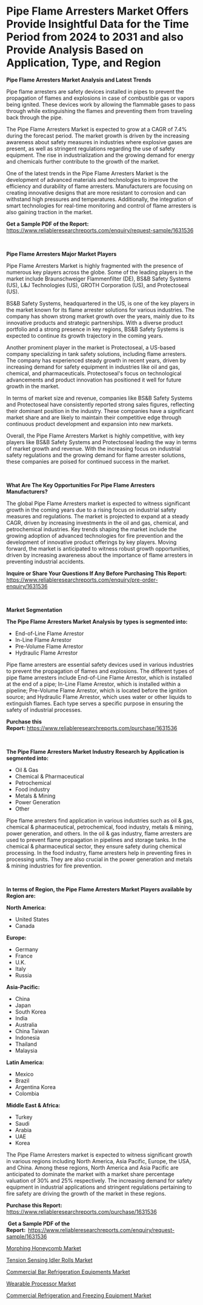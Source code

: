 <p><h1>Pipe Flame Arresters Market Offers Provide Insightful Data for the Time Period from 2024 to 2031 and also Provide Analysis Based on Application, Type, and Region</h1></p><p><strong>Pipe Flame Arresters Market Analysis and Latest Trends</strong></p>
<p><p>Pipe flame arresters are safety devices installed in pipes to prevent the propagation of flames and explosions in case of combustible gas or vapors being ignited. These devices work by allowing the flammable gases to pass through while extinguishing the flames and preventing them from traveling back through the pipe.</p><p>The Pipe Flame Arresters Market is expected to grow at a CAGR of 7.4% during the forecast period. The market growth is driven by the increasing awareness about safety measures in industries where explosive gases are present, as well as stringent regulations regarding the use of safety equipment. The rise in industrialization and the growing demand for energy and chemicals further contribute to the growth of the market.</p><p>One of the latest trends in the Pipe Flame Arresters Market is the development of advanced materials and technologies to improve the efficiency and durability of flame arresters. Manufacturers are focusing on creating innovative designs that are more resistant to corrosion and can withstand high pressures and temperatures. Additionally, the integration of smart technologies for real-time monitoring and control of flame arresters is also gaining traction in the market.</p></p>
<p><strong>Get a Sample PDF of the Report:&nbsp;</strong> <a href="https://www.reliableresearchreports.com/enquiry/request-sample/1631536">https://www.reliableresearchreports.com/enquiry/request-sample/1631536</a></p>
<p>&nbsp;</p>
<p><strong>Pipe Flame Arresters Major Market Players</strong></p>
<p><p>Pipe Flame Arresters Market is highly fragmented with the presence of numerous key players across the globe. Some of the leading players in the market include Braunschweiger Flammenfilter (DE), BS&B Safety Systems (US), L&J Technologies (US), GROTH Corporation (US), and Protectoseal (US).</p><p>BS&B Safety Systems, headquartered in the US, is one of the key players in the market known for its flame arrester solutions for various industries. The company has shown strong market growth over the years, mainly due to its innovative products and strategic partnerships. With a diverse product portfolio and a strong presence in key regions, BS&B Safety Systems is expected to continue its growth trajectory in the coming years.</p><p>Another prominent player in the market is Protectoseal, a US-based company specializing in tank safety solutions, including flame arresters. The company has experienced steady growth in recent years, driven by increasing demand for safety equipment in industries like oil and gas, chemical, and pharmaceuticals. Protectoseal's focus on technological advancements and product innovation has positioned it well for future growth in the market.</p><p>In terms of market size and revenue, companies like BS&B Safety Systems and Protectoseal have consistently reported strong sales figures, reflecting their dominant position in the industry. These companies have a significant market share and are likely to maintain their competitive edge through continuous product development and expansion into new markets.</p><p>Overall, the Pipe Flame Arresters Market is highly competitive, with key players like BS&B Safety Systems and Protectoseal leading the way in terms of market growth and revenue. With the increasing focus on industrial safety regulations and the growing demand for flame arrester solutions, these companies are poised for continued success in the market.</p></p>
<p>&nbsp;</p>
<p><strong>What Are The Key Opportunities For Pipe Flame Arresters Manufacturers?</strong></p>
<p><p>The global Pipe Flame Arresters market is expected to witness significant growth in the coming years due to a rising focus on industrial safety measures and regulations. The market is projected to expand at a steady CAGR, driven by increasing investments in the oil and gas, chemical, and petrochemical industries. Key trends shaping the market include the growing adoption of advanced technologies for fire prevention and the development of innovative product offerings by key players. Moving forward, the market is anticipated to witness robust growth opportunities, driven by increasing awareness about the importance of flame arresters in preventing industrial accidents.</p></p>
<p><strong>Inquire or Share Your Questions If Any Before Purchasing This Report:</strong> <a href="https://www.reliableresearchreports.com/enquiry/pre-order-enquiry/1631536">https://www.reliableresearchreports.com/enquiry/pre-order-enquiry/1631536</a></p>
<p>&nbsp;</p>
<p><strong>Market Segmentation</strong></p>
<p><strong>The Pipe Flame Arresters Market Analysis by types is segmented into:</strong></p>
<p><ul><li>End-of-Line Flame Arrestor</li><li>In-Line Flame Arrestor</li><li>Pre-Volume Flame Arrestor</li><li>Hydraulic Flame Arrestor</li></ul></p>
<p><p>Pipe flame arresters are essential safety devices used in various industries to prevent the propagation of flames and explosions. The different types of pipe flame arresters include End-of-Line Flame Arrestor, which is installed at the end of a pipe; In-Line Flame Arrestor, which is installed within a pipeline; Pre-Volume Flame Arrestor, which is located before the ignition source; and Hydraulic Flame Arrestor, which uses water or other liquids to extinguish flames. Each type serves a specific purpose in ensuring the safety of industrial processes.</p></p>
<p><strong>Purchase this Report:&nbsp;</strong><a href="https://www.reliableresearchreports.com/purchase/1631536">https://www.reliableresearchreports.com/purchase/1631536</a></p>
<p>&nbsp;</p>
<p><strong>The Pipe Flame Arresters Market Industry Research by Application is segmented into:</strong></p>
<p><ul><li>Oil & Gas</li><li>Chemical & Pharmaceutical</li><li>Petrochemical</li><li>Food industry</li><li>Metals & Mining</li><li>Power Generation</li><li>Other</li></ul></p>
<p><p>Pipe flame arresters find application in various industries such as oil & gas, chemical & pharmaceutical, petrochemical, food industry, metals & mining, power generation, and others. In the oil & gas industry, flame arresters are used to prevent flame propagation in pipelines and storage tanks. In the chemical & pharmaceutical sector, they ensure safety during chemical processing. In the food industry, flame arresters help in preventing fires in processing units. They are also crucial in the power generation and metals & mining industries for fire prevention.</p></p>
<p>&nbsp;</p>
<p><strong>In terms of Region, the Pipe Flame Arresters Market Players available by Region are:</strong></p>
<p>
    <p> <strong> North America: </strong>
        <ul>
            <li>United States</li>
            <li>Canada</li>
        </ul>
        </p> 
    <p> <strong> Europe: </strong>
        <ul>
            <li>Germany</li>
            <li>France</li>
            <li>U.K.</li>
            <li>Italy</li>
            <li>Russia</li>
        </ul>
        </p> 
    <p> <strong> Asia-Pacific: </strong>
        <ul>
            <li>China</li>
            <li>Japan</li>
            <li>South Korea</li>
            <li>India</li>
            <li>Australia</li>
            <li>China Taiwan</li>
            <li>Indonesia</li>
            <li>Thailand</li>
            <li>Malaysia</li>
        </ul>
        </p> 
    <p> <strong> Latin America: </strong>
        <ul>
            <li>Mexico</li>
            <li>Brazil</li>
            <li>Argentina Korea</li>
            <li>Colombia</li>
        </ul>
        </p> 
    <p> <strong> Middle East & Africa: </strong>
        <ul>
            <li>Turkey</li>
            <li>Saudi</li>
            <li>Arabia</li>
            <li>UAE</li>
            <li>Korea</li>
        </ul>
    </p>
    </p>
<p><p>The Pipe Flame Arresters market is expected to witness significant growth in various regions including North America, Asia Pacific, Europe, the USA, and China. Among these regions, North America and Asia Pacific are anticipated to dominate the market with a market share percentage valuation of 30% and 25% respectively. The increasing demand for safety equipment in industrial applications and stringent regulations pertaining to fire safety are driving the growth of the market in these regions.</p></p>
<p><strong>Purchase this Report: </strong><a href="https://www.reliableresearchreports.com/purchase/1631536">https://www.reliableresearchreports.com/purchase/1631536</a></p>
<p>&nbsp;<strong>Get a Sample PDF of the Report:&nbsp;&nbsp;</strong><a href="https://www.reliableresearchreports.com/enquiry/request-sample/1631536">https://www.reliableresearchreports.com/enquiry/request-sample/1631536</a></p>
<p><strong></strong></p>
<p><p><a href="https://natural-crush-b99.notion.site/Morphing-Honeycomb-Market-Size-Share-Trends-Analysis-Report-By-Material-By-Type-By-End-user-By-c6b3133cf0b9457f9b9e26026f7a6d26">Morphing Honeycomb Market</a></p><p><a href="https://view.publitas.com/reportprime-1/tension-sensing-idler-rolls-market-offer-valuable-insights-into-market-size-market-share-market-trends-and-projections-spanning-from-2024-to-2031/">Tension Sensing Idler Rolls Market</a></p><p><a href="https://boundless-drawbridge-702.notion.site/Commercial-Bar-Refrigeration-Equipments-Market-Research-Report-Provides-thorough-Industry-Overview--1be9341ed0914020bb579f60d2a74aff">Commercial Bar Refrigeration Equipments Market</a></p><p><a href="https://view.publitas.com/reportprime-1/wearable-processor-market-size-global-industry-overview-market-segmentation-and-forecast-2024-to-2031/">Wearable Processor Market</a></p><p><a href="https://gamy-alyssum-396.notion.site/Commercial-Refrigeration-and-Freezing-Equipment-Market-Size-Reflecting-a-Forecast-Till-2031-Market--efd966b51b4949a5b99b4d6675faebf1">Commercial Refrigeration and Freezing Equipment Market</a></p></p>